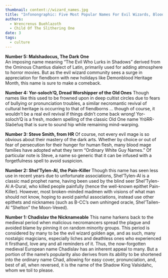 ```yaml
---
thumbnail: content://wizard_names.jpg
title: "Infonongraphic: Five Most Popular Names For Evil Wizards, Blood Mages, And Mad Prophets"
authors:
  - Wrencrenus Buehlazoth
  - Child Of The Slithering One
date: 3
tags:
  - culture
---
```


**Number 5: Malshadocus, The Dark One**\
An imposing name meaning “The Evil Who Lurks in Shadows” derived from the Ominous Chantius dialect of Latin, primarily used for adding atmosphere to horror movies. But as the evil wizard community sees a surge in appreciation for fiendborn with new holidays like Demonblood Heritage Month, this name is sure to make a comeback.

**Number 4: Yor-soloch’Q, Dread Worshipper of the Old Ones**
Though names like this used to be frowned upon in deep cultist circles due to fears of bullying or pronunciation troubles, a similar necromantic revival of cultural heritage is occurring to that of fiendborns … though of course, it wouldn’t be a real evil revival if things didn’t come back wrong! Yor-soloch’Q is a fresh, modern spelling of the classic Old One name YröRR-Slaöe!uq that is sure to sound hip while remaining mind-warping.

**Number 3: Steve Smith, from HR**
Of course, not every evil mage is so obvious about their mastery of the dark arts. Whether by choice or out of fear of persecution for their hunger for human flesh, many blood mage families have adopted what they term “Ordinary White Guy Names.” Of particular note is Steve, a name so generic that it can be infused with a forgetfulness spell to avoid suspicion. 

**Number 2: Shel’Tylen-Al, the Pain-Killer**
Though this name has seen less use in recent years due to unfortunate associations, Shel’Tylen-Al is a classic mad prophet name, having been used by the blind seer Shel’Tylen-Al A-Dural, who killed people painfully (hence the well-known epithet Pain-Killer). However, most broken-minded madmen with visions of what man should not know, hoping to avoid painful associations, instead use other epithets and nicknames (such as B-CC’s own unhinged oracle, Shel’Tailen-Al “Shelton” the Moon-Vexed).

**Number 1: Chadislav the Nicknameable**
This name harkens back to the medieval period when malicious necromancers spread the plague and avoided blame by pinning it on random minority groups. This period is considered by many to be the evil wizard golden age, and as such, many nostalgic magicians, especially liches and deathless ones who experienced it firsthand, love any and all reminders of it. Thus, the now-forgotten medieval European name Chadislav has an inherent appeal to many. But a portion of the name’s popularity also derives from its ability to be shortened into the ordinary name Chad, allowing for easy cover, pronunciation, and, best of all, when reversed, it is the name of the Shadow King Valsidahc, whom we toil to please. 
